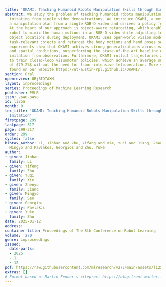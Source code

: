 ```yaml
---
title: 'OKAMI: Teaching Humanoid Robots Manipulation Skills through Single Video Imitation'
abstract: We study the problem of teaching humanoid robots manipulation skills by
  imitating from single video demonstrations. We introduce OKAMI, a method that generates
  a manipulation plan from a single RGB-D video and derives a policy for execution.
  At the heart of our approach is object-aware retargeting, which enables the humanoid
  robot to mimic the human motions in an RGB-D video while adjusting to different
  object locations during deployment. OKAMI uses open-world vision models to identify
  task-relevant objects and retarget the body motions and hand poses separately. Our
  experiments show that OKAMI achieves strong generalizations across varying visual
  and spatial conditions, outperforming the state-of-the-art baseline on open-world
  imitation from observation. Furthermore, OKAMI rollout trajectories are leveraged
  to train closed-loop visuomotor policies, which achieve an average success rate
  of $79.2%$ without the need for labor-intensive teleoperation. More videos can be
  found on our website https://ut-austin-rpl.github.io/OKAMI/.
section: Oral
openreview: URj5TQTAXM
layout: inproceedings
series: Proceedings of Machine Learning Research
publisher: PMLR
issn: 2640-3498
id: li25a
month: 0
tex_title: 'OKAMI: Teaching Humanoid Robots Manipulation Skills through Single Video
  Imitation'
firstpage: 299
lastpage: 317
page: 299-317
order: 299
cycles: false
bibtex_author: Li, Jinhan and Zhu, Yifeng and Xie, Yuqi and Jiang, Zhenyu and Seo,
  Mingyo and Pavlakos, Georgios and Zhu, Yuke
author:
- given: Jinhan
  family: Li
- given: Yifeng
  family: Zhu
- given: Yuqi
  family: Xie
- given: Zhenyu
  family: Jiang
- given: Mingyo
  family: Seo
- given: Georgios
  family: Pavlakos
- given: Yuke
  family: Zhu
date: 2025-01-12
address:
container-title: Proceedings of The 8th Conference on Robot Learning
volume: '270'
genre: inproceedings
issued:
  date-parts:
  - 2025
  - 1
  - 12
pdf: https://raw.githubusercontent.com/mlresearch/v270/main/assets/li25a/li25a.pdf
extras: []
# Format based on Martin Fenner's citeproc: https://blog.front-matter.io/posts/citeproc-yaml-for-bibliographies/
---
```

